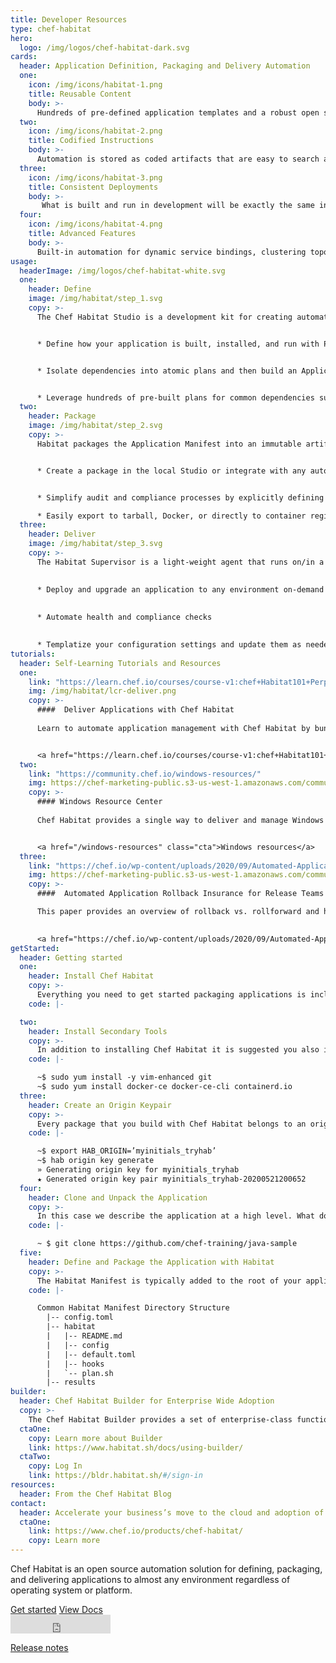 ```yaml
---
title: Developer Resources 
type: chef-habitat
hero: 
  logo: /img/logos/chef-habitat-dark.svg
cards:
  header: Application Definition, Packaging and Delivery Automation
  one:
    icon: /img/icons/habitat-1.png
    title: Reusable Content
    body: >-
      Hundreds of pre-defined application templates and a robust open source user community.
  two:
    icon: /img/icons/habitat-2.png
    title: Codified Instructions
    body: >-
      Automation is stored as coded artifacts that are easy to search and share. 
  three:
    icon: /img/icons/habitat-3.png
    title: Consistent Deployments
    body: >-
       What is built and run in development will be exactly the same in production.
  four:
    icon: /img/icons/habitat-4.png
    title: Advanced Features
    body: >-
      Built-in automation for dynamic service bindings, clustering topologies, service discovery, and update strategies. 
usage:
  headerImage: /img/logos/chef-habitat-white.svg
  one: 
    header: Define
    image: /img/habitat/step_1.svg
    copy: >-
      The Chef Habitat Studio is a development kit for creating automated build and deployment plans for any application and then testing them in a clean-room environment. 


      * Define how your application is built, installed, and run with PowerShell or Bash and your code editor of choice.  


      * Isolate dependencies into atomic plans and then build an Application Manifest which links to all direct & transitive runtime dependencies and provides tuneable instructions to install and run the app.   


      * Leverage hundreds of pre-built plans for common dependencies such as .NET, jdk or gcc on the Chef Habitat community on GitHub. 
  two:
    header: Package
    image: /img/habitat/step_2.svg
    copy: >-
      Habitat packages the Application Manifest into an immutable artifact called the Habitat Application Artifact (.HART) file. Artifacts can be exported to run in a variety of runtimes with zero refactoring or rewriting.  


      * Create a package in the local Studio or integrate with any automated pipeline solution using the same commands and build processes.  


      * Simplify audit and compliance processes by explicitly defining application dependencies and packaging an application with only what is required.   

      * Easily export to tarball, Docker, or directly to container registries (Azure Container Registry, Amazon Elastic Container Registry, or Docker Hub).
  three:
    header: Deliver
    image: /img/habitat/step_3.svg
    copy: >-
      The Habitat Supervisor is a light-weight agent that runs on/in a server, virtual machine, or container and manages the application according to the instructions defined in the Habitat Plan. Tasks are defined via pre-set scripts called lifecycle hooks that are included as part of the application definition.
      

      * Deploy and upgrade an application to any environment on-demand  
      
      
      * Automate health and compliance checks  
      

      * Templatize your configuration settings and update them as needed during runtime.
tutorials:
  header: Self-Learning Tutorials and Resources
  one: 
    link: "https://learn.chef.io/courses/course-v1:chef+Habitat101+Perpetual/about"
    img: /img/habitat/lcr-deliver.png
    copy: >-
      ####  Deliver Applications with Chef Habitat   
    
      Learn to automate application management with Chef Habitat by bundling build and runtime instructions alongside your application source code.   


      <a href="https://learn.chef.io/courses/course-v1:chef+Habitat101+Perpetual/about" class="cta" target="_blank" rel="noreferrer noopener">Go to course</a>
  two: 
    link: "https://community.chef.io/windows-resources/"
    img: https://chef-marketing-public.s3-us-west-1.amazonaws.com/community-img/resources/resource-document.jpg
    copy: >- 
      #### Windows Resource Center  
      
      Chef Habitat provides a single way to deliver and manage Windows applications. Find ebooks, demos, and other resources to help you get started.


      <a href="/windows-resources" class="cta">Windows resources</a>
  three: 
    link: "https://chef.io/wp-content/uploads/2020/09/Automated-Application-Rollback-Insurance-for-Release-Teams_White-Paper.pdf"
    img: https://chef-marketing-public.s3-us-west-1.amazonaws.com/community-img/resources/resource-document.jpg
    copy: >-
      ####  Automated Application Rollback Insurance for Release Teams 

      This paper provides an overview of rollback vs. rollforward and how to implement within Chef Habitat. 

      
      <a href="https://chef.io/wp-content/uploads/2020/09/Automated-Application-Rollback-Insurance-for-Release-Teams_White-Paper.pdf" class="cta" target="_blank" rel="noreferrer noopener">Download white paper</a>
getStarted: 
  header: Getting started
  one: 
    header: Install Chef Habitat 
    copy: >-
      Everything you need to get started packaging applications is included with the Chef Habitat Command-Line Interface (CLI).  The Chef Habitat installer CLI is supported on Linux, Mac, and Windows. 
    code: |-

  two:
    header: Install Secondary Tools
    copy: >-
      In addition to installing Chef Habitat it is suggested you also install your favorite text editor (vim, emacs or nano), Git, and Docker Community Edition.   
    code: |-

      ~$ sudo yum install -y vim-enhanced git
      ~$ sudo yum install docker-ce docker-ce-cli containerd.io
  three:
    header: Create an Origin Keypair
    copy: >-
      Every package that you build with Chef Habitat belongs to an origin and is cryptographically signed with that origin’s private key. As part of the set-up you’ll need to generate or define a set of origin keys.  
    code: |-

      ~$ export HAB_ORIGIN=’myinitials_tryhab’
      ~$ hab origin key generate
      » Generating origin key for myinitials_tryhab
      ★ Generated origin key pair myinitials_tryhab-20200521200652
  four:
    header: Clone and Unpack the Application
    copy: >-
      In this case we describe the application at a high level. What does it do, how does it work, and what bits of functionality might be configurable? This is where we basically map a manual runbook to an automation plan. 
    code: |-

      ~ $ git clone https://github.com/chef-training/java-sample
  five:
    header: Define and Package the Application with Habitat  
    copy: >-
      The Habitat Manifest is typically added to the root of your application. It is typically structured into three folders: habitat/, hooks/, and a config.toml file used for templating. The contents of the Manifest will vary greatly depending on your application requirements.  
    code: |-

      Common Habitat Manifest Directory Structure
        |-- config.toml
        |-- habitat
        |   |-- README.md
        |   |-- config
        |   |-- default.toml
        |   |-- hooks
        |   `-- plan.sh
        |-- results
builder:
  header: Chef Habitat Builder for Enterprise Wide Adoption
  copy: >-
    The Chef Habitat Builder provides a set of enterprise-class functionality that includes package storage, search, and automated API enabled services. Application binaries versioned and stored along with the corresponding Habitat Artifact. Clients have the option of leveraging the SaaS or on-premises version of Builder. 
  ctaOne:
    copy: Learn more about Builder
    link: https://www.habitat.sh/docs/using-builder/
  ctaTwo:
    copy: Log In
    link: https://bldr.habitat.sh/#/sign-in
resources:
  header: From the Chef Habitat Blog
contact:
  header: Accelerate your business’s move to the cloud and adoption of container technology.
  ctaOne: 
    link: https://www.chef.io/products/chef-habitat/
    copy: Learn more
---
```

<p>Chef Habitat is an open source automation solution for defining, packaging, and delivering applications to almost any environment regardless of operating system or platform.</p>

<div class="center-xs">
<a class="btn btn-primary" href="#start">Get started</a>
<a class="btn btn-secondary" href="https://www.habitat.sh/docs/" target="_blank" rel="noopener noreferrer">View Docs</a>
</div>
<div class="center-xs">
<iframe title="Github" id="github-star" class="center-xs" src="https://ghbtns.com/github-btn.html?user=habitat-sh&repo=habitat&type=star&count=true&size=large" frameborder="0" scrolling="0" width="160px" height="30px"></iframe>
</div>
<p class="center-xs">
<a class="cta" href="https://forums.habitat.sh/c/announcements/22" target="_blank" rel="noopener noreferrer">Release notes</a></p>